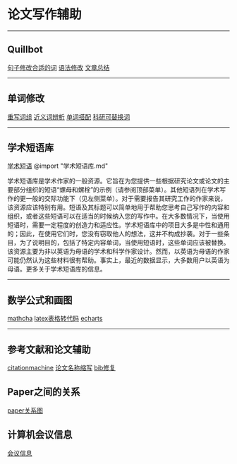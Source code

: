 # 论文写作辅助

---

## Quillbot

[句子修改合适的词](https://quillbot.com)
[语法修改](https://quillbot.com/grammar-check>)
[文章总结](https://quillbot.com/summarize)

---

## 单词修改

[重写词组](https://app.wordtune.com/editor)
[近义词辨析](https://wikidiff.com)
[单词搭配](https://linggle.com)
[科研可替换词](http://www.esoda.org)

---

## 学术短语库

[学术短语](https://www.phrasebank.manchester.ac.uk)
@import "学术短语库.md"

学术短语库是学术作家的一般资源。它旨在为您提供一些根据研究论文或论文的主要部分组织的短语“螺母和螺栓”的示例（请参阅顶部菜单）。其他短语列在学术写作的更一般的交际功能下（见左侧菜单）。对于需要报告其研究工作的作家来说，该资源应该特别有用。短语及其标题可以简单地用于帮助您思考自己写作的内容和组织，或者这些短语可以在适当的时候纳入您的写作中。在大多数情况下，当使用短语时，需要一定程度的创造力和适应性。学术短语库中的项目大多是中性和通用的；因此，在使用它们时，您没有窃取他人的想法，这并不构成抄袭。对于一些条目，为了说明目的，包括了特定内容单词，当使用短语时，这些单词应该被替换。该资源主要为非以英语为母语的学术和科学作家设计。然而，以英语为母语的作家可能仍然认为这些材料很有帮助。事实上，最近的数据显示，大多数用户以英语为母语。更多关于学术短语库的信息。

---

## 数学公式和画图

[mathcha](https://www.mathcha.io/editor)
[latex表格转代码](https://www.tablesgenerator.com)
[echarts](https://echarts.apache.org/examples/en/index.html)

---

## 参考文献和论文辅助

[citationmachine](https://link.zhihu.com/?target=http%3A//citationmachine.net)
[论文名称缩写](https://acronymify.com)
[bib修复](https://github.com/yuchenlin/rebiber)

## Paper之间的关系

[paper关系图](https://www.connectedpapers.com)

## 计算机会议信息

[会议信息](https://www.aminer.cn/conf?page=1&sort=year)



